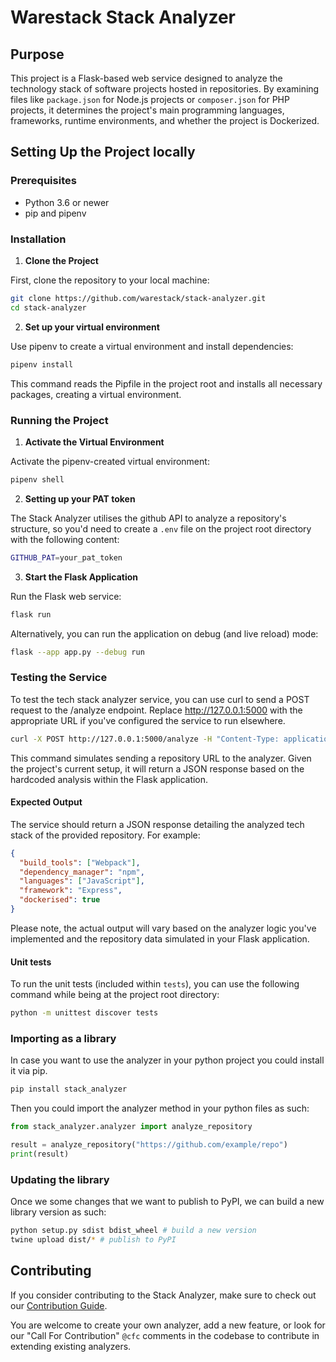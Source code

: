 # Warestack Stack Analyzer

## Purpose

This project is a Flask-based web service designed to analyze the technology stack of software projects hosted in repositories. By examining files like `package.json` for Node.js projects or `composer.json` for PHP projects, it determines the project's main programming languages, frameworks, runtime environments, and whether the project is Dockerized.

## Setting Up the Project locally

### Prerequisites

- Python 3.6 or newer
- pip and pipenv

### Installation

1. **Clone the Project**

First, clone the repository to your local machine:

```bash
git clone https://github.com/warestack/stack-analyzer.git
cd stack-analyzer
```

2. **Set up your virtual environment**

Use pipenv to create a virtual environment and install dependencies:

```bash
pipenv install
```

This command reads the Pipfile in the project root and installs all necessary packages, creating a virtual environment.

### Running the Project

1. **Activate the Virtual Environment**

Activate the pipenv-created virtual environment:

```bash
pipenv shell
```

2. **Setting up your PAT token**

The Stack Analyzer utilises the github API to analyze a repository's structure, so you'd need to create a `.env` file on the project root directory with the following content:

```bash
GITHUB_PAT=your_pat_token
```

3. **Start the Flask Application**

Run the Flask web service:

```bash
flask run
```

Alternatively, you can run the application on debug (and live reload) mode:

```bash
flask --app app.py --debug run
```

### Testing the Service

To test the tech stack analyzer service, you can use curl to send a POST request to the /analyze endpoint. Replace http://127.0.0.1:5000 with the appropriate URL if you've configured the service to run elsewhere.

```bash
curl -X POST http://127.0.0.1:5000/analyze -H "Content-Type: application/json" -d "{\"repo_url\":\"https://github.com/example/repo\"}"
```

This command simulates sending a repository URL to the analyzer. Given the project's current setup, it will return a JSON response based on the hardcoded analysis within the Flask application.

#### Expected Output

The service should return a JSON response detailing the analyzed tech stack of the provided repository. For example:

```json
{
  "build_tools": ["Webpack"],
  "dependency_manager": "npm",
  "languages": ["JavaScript"],
  "framework": "Express",
  "dockerised": true
}
```

Please note, the actual output will vary based on the analyzer logic you've implemented and the repository data simulated in your Flask application.

#### Unit tests

To run the unit tests (included within `tests`), you can use the following command while being at the project root directory:

```bash
python -m unittest discover tests
```

### Importing as a library

In case you want to use the analyzer in your python project you could install it via pip.

```bash
pip install stack_analyzer
```

Then you could import the analyzer method in your python files as such:

```python
from stack_analyzer.analyzer import analyze_repository

result = analyze_repository("https://github.com/example/repo")
print(result)

```

### Updating the library

Once we some changes that we want to publish to PyPI, we can build a new library version as such:

```bash
python setup.py sdist bdist_wheel # build a new version
twine upload dist/* # publish to PyPI
```

## Contributing

If you consider contributing to the Stack Analyzer, make sure to check out our [Contribution Guide](CONTRIBUTING.md).

You are welcome to create your own analyzer, add a new feature, or look for our "Call For Contribution" `@cfc` comments in the codebase to contribute in extending existing analyzers.
